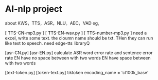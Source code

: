 # AI-nlp project
about KWS，TTS，ASR，NLU，AEC，VAD eg,

[ TTS-CN-mp3.py ]
[ TTS-EN-wav.py ]
[ TTS-number-mp3.py ]
need a excel, write some text. the cloumn name should be txt. THen they can run like text to speech.
need edge-tts libraryQ


[asr-CN.py]
[asr-EN.py]
calculate ASR word error rate and sentence error rate 
EN have no space between with two words
EN have space between with two words

[text-token.py]
[token-text.py]
tiktoken 
encoding_name = 'cl100k_base'  
